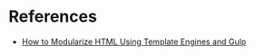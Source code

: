 # References

- [How to Modularize HTML Using Template Engines and Gulp](https://zellwk.com/blog/nunjucks-with-gulp/)
